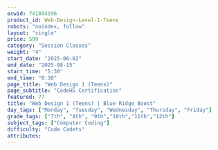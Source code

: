 ```yaml
---
ecwid: 741894196
product_id: Web-Design-Level-1-Teens
robots: "noindex, follow"
layout: "single"
price: 599
category: "Session Classes"
weight: "4"
start_date: "2025-06-02"
end_date: "2025-08-15"
start_time: "5:30"
end_time: "8:30"
page_title: "Web Design 1 (Teens)"
page_subtitle: "CodeHS Certification"
featured: 77
title: "Web Design 1 (Teens) | Blue Ridge Boost"
day_tags: ["Monday", "Tuesday", "Wednesday", "Thursday", "Friday"]
grade_tags: ["7th", "8th", "9th","10th","11th","12th"]
subject_tags: ["Computer Coding"]
difficulty: "Code Cadets"
attributes:
---
```


